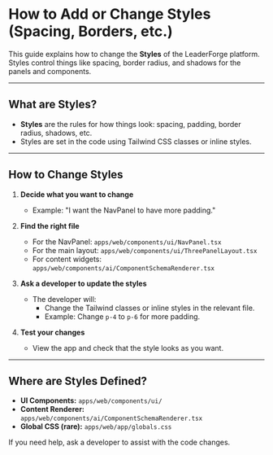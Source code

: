 # How to Add or Change Styles (Spacing, Borders, etc.)

This guide explains how to change the **Styles** of the LeaderForge platform. Styles control things like spacing, border radius, and shadows for the panels and components.

---

## What are Styles?
- **Styles** are the rules for how things look: spacing, padding, border radius, shadows, etc.
- Styles are set in the code using Tailwind CSS classes or inline styles.

---

## How to Change Styles

1. **Decide what you want to change**
   - Example: "I want the NavPanel to have more padding."

2. **Find the right file**
   - For the NavPanel: `apps/web/components/ui/NavPanel.tsx`
   - For the main layout: `apps/web/components/ui/ThreePanelLayout.tsx`
   - For content widgets: `apps/web/components/ai/ComponentSchemaRenderer.tsx`

3. **Ask a developer to update the styles**
   - The developer will:
     - Change the Tailwind classes or inline styles in the relevant file.
     - Example: Change `p-4` to `p-6` for more padding.

4. **Test your changes**
   - View the app and check that the style looks as you want.

---

## Where are Styles Defined?
- **UI Components:** `apps/web/components/ui/`
- **Content Renderer:** `apps/web/components/ai/ComponentSchemaRenderer.tsx`
- **Global CSS (rare):** `apps/web/app/globals.css`

If you need help, ask a developer to assist with the code changes.